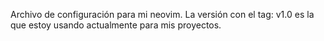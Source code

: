 Archivo de configuración para mi neovim.
La versión con el tag: v1.0 es la que estoy usando actualmente para mis proyectos.
